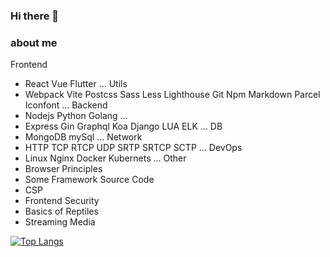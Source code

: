 ### Hi there 👋

### about me

Frontend
- React Vue Flutter ...
Utils
- Webpack Vite Postcss Sass Less Lighthouse Git Npm Markdown Parcel Iconfont ...
Backend
- Nodejs Python Golang ...
- Express Gin Graphql Koa Django LUA ELK ...
DB
- MongoDB mySql ...
Network
- HTTP TCP RTCP UDP SRTP SRTCP SCTP ...
DevOps
- Linux Nginx Docker Kubernets ...
Other
- Browser Principles
- Some Framework Source Code
- CSP
- Frontend Security
- Basics of Reptiles
- Streaming Media


[![Top Langs](https://github-readme-stats.vercel.app/api/top-langs/?username=upeartaker&layout=compact&count_private=true)](https://github.com/anuraghazra/github-readme-stats)
